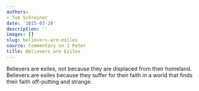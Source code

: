 ```yaml
---
authors:
- Tom Schreiner
date: '2015-03-28'
description: ''
images: []
slug: believers-are-exiles
source: Commentary on 1 Peter
title: Believers are Exiles
---
```


Believers are exiles, not because they are displaced from their homeland. Believers are exiles because they suffer for their faith in a world that finds their faith off-putting and strange.